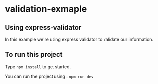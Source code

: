 # validation-exmaple

## Using express-validator
In this example we're using express validator to validate our information.

## To run this project 
Type `npm install` to get started. 

You can run the project using : `npm run dev` 

